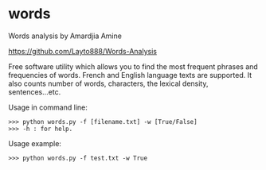 # words
Words analysis by Amardjia Amine

https://github.com/Layto888/Words-Analysis

Free software utility which allows you to find the most frequent phrases
and frequencies of words. French and English language texts are supported.
It also counts number of words, characters, the lexical density,
sentences...etc.

Usage in command line:
```dos
>>> python words.py -f [filename.txt] -w [True/False]
>>> -h : for help.
```
Usage example:
```dos
>>> python words.py -f test.txt -w True
```
